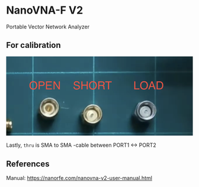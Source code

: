 # NanoVNA-F V2
Portable Vector Network Analyzer

## For calibration
![vna_dongles.png](images/vna_dongles.png)

Lastly, `thru` is SMA to SMA -cable between PORT1 <-> PORT2

## References
Manual: https://nanorfe.com/nanovna-v2-user-manual.html

